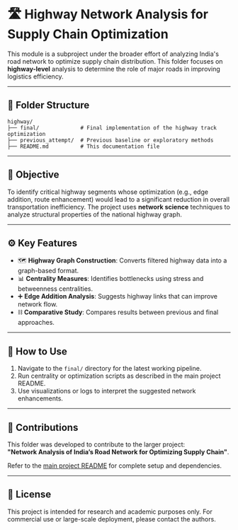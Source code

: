 
# 🛣️ Highway Network Analysis for Supply Chain Optimization

This module is a subproject under the broader effort of analyzing India's road network to optimize supply chain distribution. This folder focuses on **highway-level** analysis to determine the role of major roads in improving logistics efficiency.

---

## 📂 Folder Structure

```
highway/
├── final/             # Final implementation of the highway track optimization
├── previous_attempt/  # Previous baseline or exploratory methods
├── README.md          # This documentation file
```

---

## 🚀 Objective

To identify critical highway segments whose optimization (e.g., edge addition, route enhancement) would lead to a significant reduction in overall transportation inefficiency. The project uses **network science** techniques to analyze structural properties of the national highway graph.

---

## ⚙️ Key Features

- 🗺️ **Highway Graph Construction**: Converts filtered highway data into a graph-based format.
- 📊 **Centrality Measures**: Identifies bottlenecks using stress and betweenness centralities.
- ➕ **Edge Addition Analysis**: Suggests highway links that can improve network flow.
- ⛓️ **Comparative Study**: Compares results between previous and final approaches.

---

## 🧪 How to Use

1. Navigate to the `final/` directory for the latest working pipeline.
2. Run centrality or optimization scripts as described in the main project README.
3. Use visualizations or logs to interpret the suggested network enhancements.

---

## 📌 Contributions

This folder was developed to contribute to the larger project:  
**"Network Analysis of India’s Road Network for Optimizing Supply Chain"**.

Refer to the [main project README](../README.md) for complete setup and dependencies.

---

## 📜 License

This project is intended for research and academic purposes only. For commercial use or large-scale deployment, please contact the authors.
